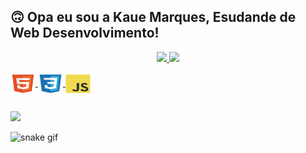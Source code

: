 ## 🙃 Opa eu sou a Kaue Marques, Esudande de Web Desenvolvimento!

<div align="center">
  <a href="https://github.com/KaueMFreitas">
  <img height="180em" src="https://github-readme-stats.vercel.app/api?username=KaueMFreitas&show_icons=true&theme=github_dark&include_all_commits=true&count_private=true"/>
  <img height="180em" src="https://github-readme-stats.vercel.app/api/top-langs/?username=KaueMFreitas&layout=compact&langs_count=7&theme=github_dark "/>
</div>
  
<div style="display: inline_block"><br>
  <img align="center" alt="kaue-html" height="30" width="40" src="https://raw.githubusercontent.com/devicons/devicon/master/icons/html5/html5-original.svg">
  <img align="center" alt="kaue-css" height="30" width="40" src="https://raw.githubusercontent.com/devicons/devicon/master/icons/css3/css3-original.svg">
  <img align="center" alt="kaue-js" height="30" width="40" src="https://raw.githubusercontent.com/devicons/devicon/master/icons/javascript/javascript-original.svg">
</div>
  
##

<div> 
  <a href="https://www.tiktok.com/@0taldotom" target="_blank"><img src="https://img.shields.io/badge/TikTok-000000?style=for-the-badge&logo=tiktok&logoColor=white" target="_blank"></a>

 
![snake gif](https://github.com/KaueMFreitas/KaueMFreitas/blob/output/github-contribution-grid-snake.svg)
 
</div>  
